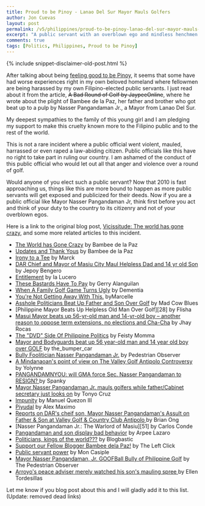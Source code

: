 ```yaml
---
title: Proud to be Pinoy - Lanao Del Sur Mayor Mauls Golfers
author: Jon Cuevas
layout: post
permalink: /v5/philippines/proud-to-be-pinoy-lanao-del-sur-mayor-mauls-golfers/
excerpt: "A public servant with an overblown ego and mindless henchmen takes part in a demolition job of his own career after mauling a 56-year-old man and his son right in front of their daughter over a round of golf. Now, aren't we all just 'Proud to be Pinoy' now?"
comments: true
tags: [Politics, Philippines, Proud to be Pinoy]
---
```

{% include snippet-disclaimer-old-post.html %}

After talking about being [feeling good to be Pinoy][1], it seems that some have had worse experiences right in my own beloved homeland where fellowmen are being harassed by my own Filipino-elected public servants. I just read about it from the article, <del>A Bad Round of Golf by JaypeeOnline</del>, where he wrote about the plight of Bambee de la Paz, her father and brother who got beat up to a pulp by Nasser Pangandaman Jr., a Mayor from Lanao Del Sur.

My deepest sympathies to the family of this young girl and I am pledging my support to make this cruelty known more to the Filipino public and to the rest of the world.

This is not a rare incident where a public official went violent, mauled, harrassed or even raped a law-abiding citizen. Public officials like this have no right to take part in ruling our country. I am ashamed of the conduct of this public official who would let out all that anger and violence over a round of golf.

Would anyone of you elect such a public servant? Now that 2010 is fast approaching us, things like this are more bound to happen as more public servants will get exposed and publicized for their deeds. Now if you are a public official like Mayor Nasser Pangandaman Jr, think first before you act and think of your duty to the country to its citizenry and not of your overblown egos.

Here is a link to the original blog post, [Vicissitude: The world has gone crazy][3], and some more related articles to this incident.

* [The World has Gone Crazy][3] by Bambee de la Paz
* [Updates and Thank Yous][4] by Bambee de la Paz
* [Irony to a Tee][12] by Marck
* [DAR Chief and Mayor of Masiu City Maul Helpless Dad and 14 yr old Son][14] by Jepoy Bengero
* [Entitlement][16] by Ia Lucero
* [These Bastards Have To Pay][18] by Gerry Alanguilan
* [When A Family Golf Game Turns Ugly][21] by Dementia
* [You're Not Getting Away With This.][25] byMarcelle
* [Asshole Politicians Beat Up Father and Son Over Golf][29] by Mad Cow Blues
* [Philippine Mayor Beats Up Helpless Old Man Over Golf][28] by Flisha
* [Masui Mayor beats up 56-yr-old man and 14-yr-old boy – another reason to oppose term extensions, no elections and Cha-Cha][33] by Jhay Rocas
* [The "DVD" Side Of Philippine Politics][34] by Feisty Momma
* [Mayor and Bodyguards beat up 56 year-old man and 14 year old boy over GOLF][37] by the_bumper_car
* [Bully Foolitician Nasser Pangandaman Jr.][39] by Pedestrian Observer
* [A Mindanaoan's point of view on The Valley Golf Antipolo Controversy][40] by Yolynne
* [PANGANDAMNYOU: will GMA force Sec. Nasser Pangandaman to RESIGN? ][41]by Spanky
* [Mayor Nasser Pangandaman Jr. mauls golfers while father/Cabinet secretary just looks on][42] by Tonyo Cruz
* [Impunity][45] by Manuel Quezon III
* [Piyudal][46] by Alex Maximo
* [Reports on DAR's cheif son, Mayor Nasser Pangandaman's Assult on Father & Son at Valley Golf & Country Club Antipolo ][47]by Brian Ong
* [Nasser Pangandaman Jr.: The Warlord of Masiu][51] by Carlos Conde
* [Pangandaman and son display bad behavior][52] by Arpee Lazaro
* [Politicians, kings of the world???][55] by Blogbastic
* [Support our Fellow Blogger Bambee dela Paz!][56] by The Left Click
* [Public servant power][58] by Mon Casiple
* [Mayor Nasser Pangandaman, Jr. GOOFBall Bully of Philippine Golf][61] by The Pedestrian Observer
* [Arroyo's peace adviser merely watched his son's mauling spree ][62]by Ellen Tordesillas


Let me know if you blog post about this and I will gladly add it to this list.
(Update: removed dead links)

[1]: http://archon.digital/v5/overlord/tough-choices-and-keeping-calm-feels-good-to-be-pinoy/
[3]: http://vicissitude-decidido.blogspot.com/2008/12/world-is-fucked-up.html
[4]: http://vicissitude-decidido.blogspot.com/2008/12/updates-and-thank-yous.html
[12]: http://www.marocharim.com/2008/12/27/irony-to-a-tee/
[14]: http://jepoy.bengero.com/2008/12/dar-chief-and-mayor-of-masiu-city-maul.html
[16]: http://stellify.net/entitlement/
[18]: http://gerry.alanguilan.com/archives/1046
[21]: http://burymeinthisdress.com/blog/2008/12/27/when-a-family-golf-game-turns-ugly/
[25]: http://mistervader.blogspot.com/2008/12/youre-not-getting-away-with-this.html
[29]: http://madcowblues.livejournal.com/32068.html
[33]: http://jrocas.com.ph/archives/masui-mayor-beats-up-56-yr-old-man-and-14-yr-old-boy-another-reason-to-oppose-term-extensions-no-elections-and-cha-cha/
[34]: http://feistymomma.com/2008/12/27/the-dvd-side-of-philippine-politics/
[37]: http://the-bumper-car.livejournal.com/167012.html
[39]: http://pedestrianobserver.blogspot.com/2008/12/bully-foolitician-nasser-pangandaman-jr.html
[40]: http://yolynne.wordpress.com/2008/12/28/a-mindanaoans-point-of-view-on-the-valley-golf-antipolo-controversy/
[41]: http://spankyenriquez.blogspot.com/2008/12/pangandamnyou-will-gma-force-sec-nasser.html
[42]: http://tonyocruz.com/?p=1794
[45]: http://www.quezon.ph/2104/impunity-2/
[46]: http://www.alexmaximo.com/piyudal/
[47]: http://brianong.blogspot.com/2008/12/reports-on-dars-cheif-son-mayor-nasser.html
[52]: http://arpeelazaro.com/2008/12/28/pangandaman-and-son-display-bad-behavior/
[55]: http://jimcaro.wordpress.com/2008/12/29/politicians-kings-of-the-world/
[56]: http://dleftclick.wordpress.com/2008/12/29/support-our-fellow-blogger-bambee-dela-paz/
[58]: http://moncasiple.wordpress.com/2008/12/29/public-servant-power/
[61]: http://pedestrianobserver.blogspot.com/2008/12/mayor-nasser-pangandaman-jr-goofball_29.html
[62]: http://www.ellentordesillas.com/?p=3700


